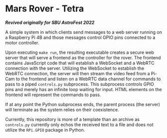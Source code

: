 # Mars Rover - Tetra
***Revived originally for SBU AstroFest 2022***

A simple system in which clients send messages to a web server running on a Raspberry Pi 4B and those messages control GPIO pins connected to a motor controller.

Upon executing `make run`, the resulting executable creates a secure web server that will serve a frontend as the controller for the rover. The frontend contains JavaScript code that will establish a WebSocket and a WebRTC connection with the server. Utilizing the WebSocket to establish the WebRTC connection, the server will then stream the video feed from a Pi-Cam to the frontend and listen on a WebRTC data channel for commands to pass to a piped `controls.py` subprocess. This subprocess controls GPIO pins and merely has an infinite loop waiting for input. HTML elements on the frontend will represent the commands to pass.

If at any point the Python subprocess ends, the parent process (the server) will terminate as the system relies on their coexistence.

Currently, this repository is more of a template than an archive as `controls.py` currently only echos the received text to a file and does not utilize the `RPi.GPIO` package in Python.

